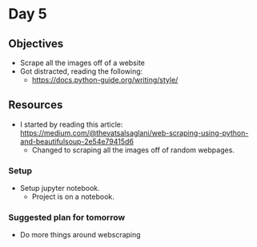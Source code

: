 # Day 5

## Objectives

- Scrape all the images off of a website
- Got distracted, reading the following:
  - https://docs.python-guide.org/writing/style/

## Resources

- I started by reading this article: https://medium.com/@thevatsalsaglani/web-scraping-using-python-and-beautifulsoup-2e54e79415d6
  - Changed to scraping all the images off of random webpages.

### Setup

- Setup jupyter notebook.
  - Project is on a notebook.

### Suggested plan for tomorrow

- Do more things around webscraping